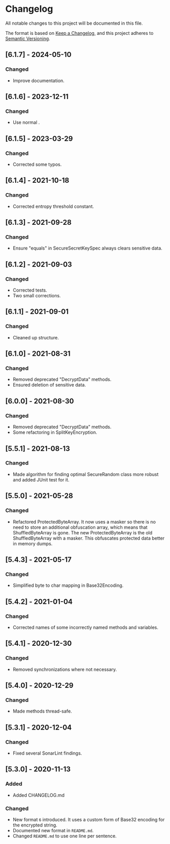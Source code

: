 # Changelog
All notable changes to this project will be documented in this file.

The format is based on [Keep a Changelog](https://keepachangelog.com/en/1.0.0/),
and this project adheres to [Semantic Versioning](https://semver.org/spec/v2.0.0.html).

## [6.1.7] - 2024-05-10

### Changed
- Improve documentation.

## [6.1.6] - 2023-12-11

### Changed
- Use normal .

## [6.1.5] - 2023-03-29

### Changed
- Corrected some typos.

## [6.1.4] - 2021-10-18

### Changed
- Corrected entropy threshold constant.

## [6.1.3] - 2021-09-28

### Changed
- Ensure "equals" in SecureSecretKeySpec always clears sensitive data.

## [6.1.2] - 2021-09-03

### Changed
- Corrected tests.
- Two small corrections.

## [6.1.1] - 2021-09-01

### Changed
- Cleaned up structure.

## [6.1.0] - 2021-08-31

### Changed
- Removed deprecated "DecryptData" methods.
- Ensured deletion of sensitive data.

## [6.0.0] - 2021-08-30

### Changed
- Removed deprecated "DecryptData" methods.
- Some refactoring in SplitKeyEncryption.

## [5.5.1] - 2021-08-13

### Changed
- Made algorithm for finding optimal SecureRandom class more robust and added JUnit test for it.

## [5.5.0] - 2021-05-28

### Changed
- Refactored ProtectedByteArray. It now uses a masker so there is no need to store an additional obfuscation array, which means that ShuffledByteArray is gone. The new ProtectedByteArray is the old ShuffledByteArray with a masker. This obfuscates protected data better in memory dumps.

## [5.4.3] - 2021-05-17

### Changed
- Simplified byte to char mapping in Base32Encoding.

## [5.4.2] - 2021-01-04

### Changed
- Corrected names of some incorrectly named methods and variables.

## [5.4.1] - 2020-12-30

### Changed
- Removed synchronizations where not necessary.

## [5.4.0] - 2020-12-29

### Changed
- Made methods thread-safe.

## [5.3.1] - 2020-12-04

### Changed
- Fixed several SonarLint findings.

## [5.3.0] - 2020-11-13

### Added
- Added CHANGELOG.md

### Changed
- New format `6` introduced. It uses a custom form of Base32 encoding for the encrypted string.
- Documented new format in `README.md`.
- Changed `README.md` to use one line per sentence.
